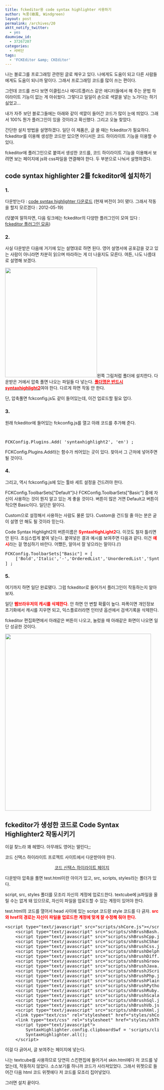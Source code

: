 ```yaml
---
title: fckeditor용 code syntax highlighter 사용하기
author: 녹풍(綠風, Windgreen)
layout: post
permalink: /archives/20
aktt_notify_twitter:
  - yes
daumview_id:
  - 37267207
categories:
  - 서버단
tags:
  - 'FCKEditor &amp; CKEditor'
---
```

나는 블로그를 프로그래밍 관련된 글로 채우고 있다. 나에게도 도움이 되고 다른 사람들에게도 도움이 되니까 말이다. 그래서 프로그래밍 코드를 많이 쓰는 편이다.

그런데 코드를 쓰다 보면 이클립스나 에디트플러스 같은 에디터들에서 해 주는 문법 하이라이트 기능이 없는 게 아쉬웠다. 그렇다고 일일이 손으로 색깔을 넣는 노가다는 하기 싫었고&#8230;

내가 자주 보던 블로그들에는 아래와 같이 색깔이 들어간 코드가 많이 눈에 띄었다. 그래서 100% 뭔가 플러그인이 있을 것이라고 확신했다. 그리고 오늘 찾았다.

간단한 설치 방법을 설명하겠다. 일단 이 제품은, 글 쓸 때는 fckeditor가 필요하다. fckeditor를 이용해 생성한 코드만 있으면 어디서든 코드 하이라이트 기능을 이용할 수 있다.

fckeditor에 플러그인으로 붙여서 생성한 코드를, 코드 하이라이트 기능을 이용해서 보려면 보는 페이지에 js와 css파일을 연결해야 한다. 두 부분으로 나눠서 설명하겠다.

## code syntax highlighter 2를 fckeditor에 설치하기

### 1.

다운받는다 : <a href="http://alexgorbatchev.com/SyntaxHighlighter/download/" target="_blank">code syntax highlighter 다운로드</a> (현재 버전이 3이 됐다. 그래서 작동을 할지 모르겠다 : 2012-05-19)

(덧붙여 말하자면, 다음 링크에는 fckeditor의 다양한 플러그인이 모여 있다 : <a href="http://sourceforge.net/tracker/?group_id=75348&atid=737639" target="_blank">fckeditor 플러그인 모음</a>)

### 2.

사실 다운받은 다음에 거기에 있는 설명대로 하면 된다. 영어 설명서에 공포감을 갖고 있는 사람이 아니라면 차분히 읽으며 따라하는 게 더 나을지도 모른다. 여튼, 나도 나름대로 설명해 보겠다.

<img class="alignleft" src="http://dl.dropboxusercontent.com/u/15546257/blog/mytory/old-images/1/cfile22.uf.150AF7564D4BC8632F83C7.jpg" alt="" width="301" height="358" />왼쪽 그림처럼 폴더에 설치한다. 다운받은 거에서 압축 풀면 나오는 파일들 다 넣는다. <span style="text-decoration: underline;"><strong><span style="color: #ff0000;">폴더명은 반드시 syntaxhighlight2</span></strong></span>여야 한다. 다르게 하면 작동 안 한다.

단, 압축풀면 fckconfig.js도 같이 들어있는데, 이건 업로드할 필요 업다.

### 3.

원래 fckeditor에 들어있는 fckconfig.js를 열고 아래 코드를 추가해 준다.

<div style="clear: both; color: white;">
  .
</div>

<pre class="brush: jscript;gutter: false; ">FCKConfig.Plugins.Add( &#039;syntaxhighlight2&#039;, &#039;en&#039;) ;</pre>

FCKConfig.Plugins.Add라는 함수가 씌어있는 곳이 있다. 찾아서 그 근처에 넣어주면 될 것이다.

### 4.

그리고, 역시 fckconfig.js에 있는 툴바 세트 설정을 건드려야 한다.

FCKConfig.ToolbarSets["Default"]나 FCKConfig.ToolbarSets["Basic"] 중에 자신이 사용하는 것이 뭔지 알고 있는 게 좋을 것이다. 버튼이 많은 거면 Default고 버튼이 적으면 Basic이다. 일단은 말이다.

Custom으로 설정해서 사용하는 사람도 물론 있다. Custom을 건드릴 줄 아는 분은 굳이 설명 안 해도 될 것이라 믿는다.

Code Syntax Highlight2의 버튼이름은 <span style="color: #ff0000;"><strong>SyntaxHighLight2</strong></span>다. 이것도 철자 틀리면 안 된다. 조심스럽게 붙여 넣는다. 붙여넣은 결과 예시를 보여주면 다음과 같다. 이건 <span style="color: #ff0000;"><strong>예시</strong></span>라는 걸 명심하기 바란다. 어쨌든, 알아서 잘 넣으라는 말이다.(!)

<pre class="brush: jscript;gutter: false; ">FCKConfig.ToolbarSets["Basic"] = [
	[&#039;Bold&#039;,&#039;Italic&#039;,&#039;-&#039;,&#039;OrderedList&#039;,&#039;UnorderedList&#039;,&#039;SyntaxHighLight2&#039;,&#039;-&#039;,&#039;Link&#039;,&#039;Unlink&#039;,&#039;-&#039;,&#039;About&#039;]
] ;</pre>

### 5.

여기까지 하면 일단 완료됐다. 그럼 fckeditor로 들어가서 플러그인이 작동하는지 알아보자.

일단 <span style="color: #ff0000;"><strong>웹브라우저의 캐시를 삭제한다.</strong></span> 안 하면 안 변할 확률이 높다. 파폭이면 개인정보 초기화에서 캐시를 지우면 되고, 익스플로러라면 인터넷 옵션에서 검색기록을 삭제한다.

fckeditor 편집화면에서 아래같은 버튼이 나오고, 눌렀을 때 아래같은 화면이 나오면 일단 성공한 것이다.

<img class="aligncenter" src="http://dl.dropboxusercontent.com/u/15546257/blog/mytory/old-images/1/cfile9.uf.120B09534D4BC86307C697.png" alt="" width="478" height="578" />

## fckeditor가 생성한 코드로 Code Syntax Highlighter2 작동시키기

이걸 찾느라 꽤 헤맸다. 아무래도 영어는 딸린다;;

코드 신택스 하이라이트 프로젝트 사이트에서 다운받아야 한다.

<p style="text-align: center;">
  <a title="[http://alexgorbatchev.com/SyntaxHighlighter/]로 이동합니다." href="http://alexgorbatchev.com/SyntaxHighlighter/" target="_blank">코</a><a title="[http://alexgorbatchev.com/SyntaxHighlighter/]로 이동합니다." href="http://alexgorbatchev.com/SyntaxHighlighter/" target="_blank">드 신택스 하이라이트 페이지</a>
</p>

다운받아 압축을 풀면 test.html이란 아이가 있고, src, scripts, styles라는 폴더가 있다.

script, src, styles 폴더를 모조리 자신의 계정에 업로드한다. textcube에 js파일을 올릴 수는 없게 돼 있으므로, 자신이 파일을 업로드할 수 있는 계정이 있어야 한다.

test.html의 코드를 열어서 head 사이에 있는 script 코드랑 style 코드를 다 긁자. <span style="color: #ff0000;"><strong>src와 href의 경로는 자신이 파일을 업로드한 계정에 맞게 잘 수정해 줘야 한다.</strong></span>

<pre class="brush: xhtml;">&lt;script type="text/javascript" src="scripts/shCore.js"&gt;&lt;/script&gt;
	&lt;script type="text/javascript" src="scripts/shBrushBash.js"&gt;&lt;/script&gt;
	&lt;script type="text/javascript" src="scripts/shBrushCpp.js"&gt;&lt;/script&gt;
	&lt;script type="text/javascript" src="scripts/shBrushCSharp.js"&gt;&lt;/script&gt;
	&lt;script type="text/javascript" src="scripts/shBrushCss.js"&gt;&lt;/script&gt;
	&lt;script type="text/javascript" src="scripts/shBrushDelphi.js"&gt;&lt;/script&gt;
	&lt;script type="text/javascript" src="scripts/shBrushDiff.js"&gt;&lt;/script&gt;
	&lt;script type="text/javascript" src="scripts/shBrushGroovy.js"&gt;&lt;/script&gt;
	&lt;script type="text/javascript" src="scripts/shBrushJava.js"&gt;&lt;/script&gt;
	&lt;script type="text/javascript" src="scripts/shBrushJScript.js"&gt;&lt;/script&gt;
	&lt;script type="text/javascript" src="scripts/shBrushPhp.js"&gt;&lt;/script&gt;
	&lt;script type="text/javascript" src="scripts/shBrushPlain.js"&gt;&lt;/script&gt;
	&lt;script type="text/javascript" src="scripts/shBrushPython.js"&gt;&lt;/script&gt;
	&lt;script type="text/javascript" src="scripts/shBrushRuby.js"&gt;&lt;/script&gt;
	&lt;script type="text/javascript" src="scripts/shBrushScala.js"&gt;&lt;/script&gt;
	&lt;script type="text/javascript" src="scripts/shBrushSql.js"&gt;&lt;/script&gt;
	&lt;script type="text/javascript" src="scripts/shBrushVb.js"&gt;&lt;/script&gt;
	&lt;script type="text/javascript" src="scripts/shBrushXml.js"&gt;&lt;/script&gt;
	&lt;link type="text/css" rel="stylesheet" href="styles/shCore.css"/&gt;
	&lt;link type="text/css" rel="stylesheet" href="styles/shThemeDefault.css"/&gt;
	&lt;script type="text/javascript"&gt;
		SyntaxHighlighter.config.clipboardSwf = &#039;scripts/clipboard.swf&#039;;
		SyntaxHighlighter.all();
	&lt;/script&gt;</pre>

이걸 다 긁어서, 글 보여주는 페이지에 넣는다.

나는 textcube를 사용하므로 당연히 스킨편집에 들어가서 skin.html에다 저 코드를 넣었는데, 작동하지 않았다. 소스보기를 하니까 코드가 사라져있었다. 그래서 위젯으로 들어간 다음 html 코드 위젯에다 저 코드를 모조리 집어넣었다.

그러면 설치 끝이다.